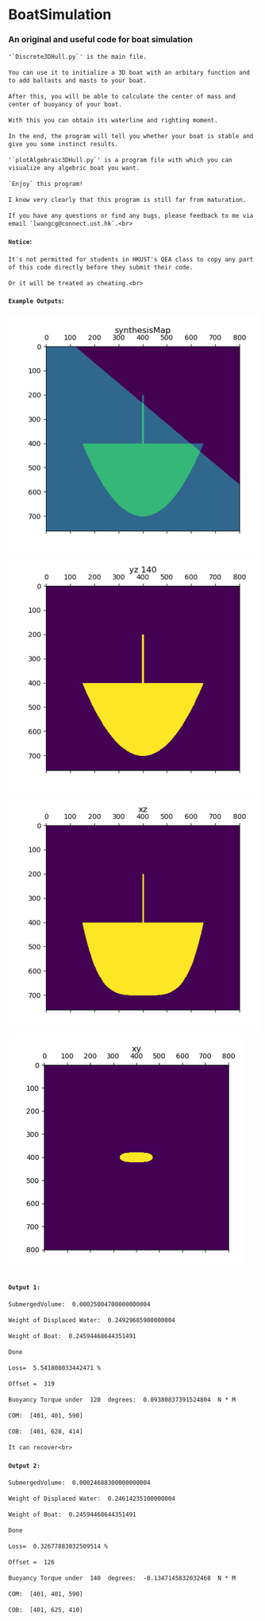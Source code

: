 # BoatSimulation
### An original and useful code for boat simulation

    '`Discrete3DHull.py`' is the main file. 
    
    You can use it to initialize a 3D boat with an arbitary function and to add ballasts and masts to your boat. 
    
    After this, you will be able to calculate the center of mass and center of buoyancy of your boat.
    
    With this you can obtain its waterline and righting moment. 
    
    In the end, the program will tell you whether your boat is stable and give you some instinct results.

    '`plotAlgebraic3DHull.py`' is a program file with which you can visualize any algebric boat you want.

    `Enjoy` this program! 

    I know very clearly that this program is still far from maturation. 
    
    If you have any questions or find any bugs, please feedback to me via email `lwangcg@connect.ust.hk`.<br>


####    `Notice`:

    It's not permitted for students in HKUST's QEA class to copy any part of this code directly before they submit their code.
    
    Or it will be treated as cheating.<br>

####    `Example Outputs`:

![image](https://github.com/NoOneUST/BoatSimulation/blob/master/images/1.png)
![image](https://github.com/NoOneUST/BoatSimulation/blob/master/images/2.png)
![image](https://github.com/NoOneUST/BoatSimulation/blob/master/images/3.png)
![image](https://github.com/NoOneUST/BoatSimulation/blob/master/images/4.png)<br>

####    `Output 1:`
    SubmergedVolume:  0.00025004700000000004

    Weight of Displaced Water:  0.24929685900000004

    Weight of Boat:  0.24594468644351491

    Done 

    Loss=  5.541808033442471 % 

    Offset =  319

    Buoyancy Torque under  120  degrees:  0.09380837391524804  N * M

    COM:  [401, 401, 590]

    COB:  [401, 628, 414]

    It can recover<br>

####    `Output 2:`
    SubmergedVolume:  0.00024688300000000004

    Weight of Displaced Water:  0.24614235100000004

    Weight of Boat:  0.24594468644351491

    Done 

    Loss=  0.32677883032509514 % 

    Offset =  126

    Buoyancy Torque under  140  degrees:  -0.1347145832032468  N * M

    COM:  [401, 401, 590]

    COB:  [401, 625, 410]
